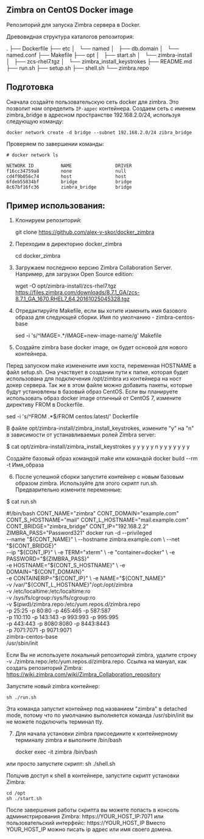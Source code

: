 ## Zimbra on CentOS Docker image

Репозиторий для запуска Zimbra сервера в Docker.



Древовидная структура каталогов репозитория:

.
├── Dockerfile
├── etc
│   └── named
│       ├── db.domain
│       └── named.conf
├── Makefile
├── opt
│   ├── start.sh
│   └── zimbra-install
│       ├── zcs-rhel7.tgz
│       └── zimbra_install_keystrokes
├── README.md
├── run.sh
├── setup.sh
├── shell.sh
└── zimbra.repo

## Подготовка
Сначала создайте пользовательскую сеть docker для zimbra. Это позволит нам определить `IP-адрес` контейнера.
Создаем сеть с именем zimbra_bridge в адресном пространстве 192.168.2.0/24, используя следующую команду:


    docker network create -d bridge --subnet 192.168.2.0/24 zibra_bridge

Проверяем по завершении команды:

    # docker network ls

    NETWORK ID          NAME                DRIVER
    f16cc34759a8        none                null
    cd4f9b056c74        host                host
    6fdeb55834bf        bridge              bridge
    8c67bf16fc36        zimbra_bridge       bridge

## Пример использования:

1. Клонируем репозиторий:

    git clone https://github.com/alex-v-skor/docker_zimbra

2. Переходим в директорию docker_zimbra

    cd docker_zimbra

3. Загружаем последнюю версию  Zimbra Collaboration Server. Например, для загрузки Open Source edition:

    wget -O opt/zimbra-install/zcs-rhel7.tgz  https://files.zimbra.com/downloads/8.7.1_GA/zcs-8.7.1_GA_1670.RHEL7_64.20161025045328.tgz

4. Отредактируйте Makefile, если вы хотите изменить имя базового образа для следующей сборки. Имя по умолчанию - zimbra-centos-base

    sed -i 's/^IMAGE=.*/IMAGE=new-image-name/g' Makefile

5. Создайте zimbra base docker image, он будет основой для нового контейнера.

Перед запуском make изменените имя хоста, переменная HOSTNAME в файл setup.sh. Она участвует в создании пути к папке,
которая будет использована для подключения /opt/zimbra из контейнера на ност докер сервера. Так же в этом файле можно добавить пакеты, которые будут установлены 
в базовый образ CentOS. Если вы планируете использовать образ docker image отличный от CentOS 7, измените директиву FROM в Dockerfile.

sed -i 's/^FROM .*$/FROM centos:latest/' Dockerfile

В файле opt/zimbra-install/zimbra_install_keystrokes, измените "y" на "n" в зависимости от устанавливаемых ролей Zimbra server:

$ cat opt/zimbra-install/zimbra_install_keystrokes
y
y
y
y
y
n
y
y
y
y
y
y
y

Создайте базовый образ командой  make или командой docker build --rm -t Имя_образа

6. После успешной сборки  запустите контейнер с новым базовым образом zimbra. Используйте для этого скрипт run.sh. Предварительно измените переменные:

$ cat run.sh 

#!/bin/bash
CONT_NAME="zimbra"
CONT_DOMAIN="example.com"
CONT_S_HOSTNAME="mail"
CONT_L_HOSTNAME="mail.example.com"
CONT_BRIDGE="zimbra_bridge"
CONT_IP="192.168.2.2"
ZIMBRA_PASS="Password321"
docker run -d --privileged \
    --name "${CONT_NAME}" \
    --hostname zimbra.example.com \
    --net "${CONT_BRIDGE}" \
    --ip "${CONT_IP}" \
    -e TERM="xterm" \
    -e "container=docker" \
    -e PASSWORD="${ZIMBRA_PASS}" \
    -e HOSTNAME="${CONT_S_HOSTNAME}" \
    -e DOMAIN="${CONT_DOMAIN}" \
    -e CONTAINERIP="${CONT_IP}" \
    -e NAME="${CONT_NAME}" \
    -v /var/"${CONT_L_HOSTNAME}"/opt:/opt/zimbra  \
    -v /etc/localtime:/etc/localtime:ro \
    -v /sys/fs/cgroup:/sys/fs/cgroup:ro \
    -v $(pwd)/zimbra.repo:/etc/yum.repos.d/zimbra.repo \
    -p 25:25 -p 80:80 -p 465:465 -p 587:587 \
    -p 110:110 -p 143:143 -p 993:993 -p 995:995 \
    -p 443:443 -p 8080:8080 -p 8443:8443 \
    -p 7071:7071 -p 9071:9071 \
    zimbra-centos-base \
    /usr/sbin/init

Если Вы не используете локальный репозиторий zimbra, удалите строку -v ./zimbra.repo:/etc/yum.repos.d/zimbra.repo.
Ссылка на мануал, как создать репозиторий Zimbra: https://wiki.zimbra.com/wiki/Zimbra_Collaboration_repository

Запустите новый zimbra контейнер:

    sh ./run.sh

Эта команда запустит контейнер под названием "zimbra" в detached mode, потому что по умолчанию выполняется команда /usr/sbin/init вы не можете подключить терминал tty.

7. Для начала установки zimbra присоедините к контейнерному терминалу zimbra и выполните /bin/bash

    docker exec -it zimbra /bin/bash

или просто запустите скрипт:
    sh ./shell.sh

Полцчив доступ к shell в контейнере, запустите скрипт установки Zimbra:

    cd /opt
    sh ./start.sh

После завершения работы скрипта вы можете попасть в консоль администрирования Zimbra: https://YOUR_HOST_IP:7071
или пользовательский интерфейс: https://YOUR_HOST_IP
Вместо YOUR_HOST_IP можно писать ip адрес или имя своего домена.
